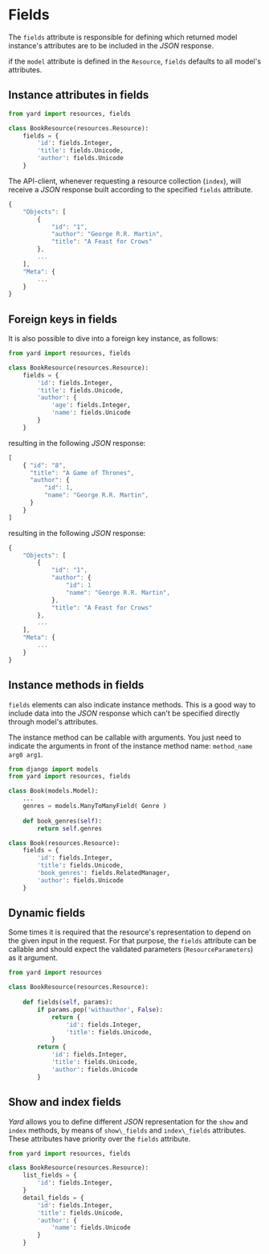 # Fields

The `fields` attribute is responsible for defining which returned model instance's attributes are to be included in the *JSON* response. 

if the `model` attribute is defined in the `Resource`, `fields` defaults to all model's attributes.


## Instance attributes in fields

```python 
from yard import resources, fields

class BookResource(resources.Resource):
    fields = {
        'id': fields.Integer, 
        'title': fields.Unicode, 
        'author': fields.Unicode
    }
```

The API-client, whenever requesting a resource collection (`index`), will receive a *JSON* response built according to the specified `fields` attribute.

```javascript
{
    "Objects": [
        {
            "id": "1", 
            "author": "George R.R. Martin",
            "title": "A Feast for Crows"
        }, 
        ...
    ], 
    "Meta": {
        ...
    }
}
```


## Foreign keys in fields

It is also possible to dive into a foreign key instance, as follows:

```python 
from yard import resources, fields

class BookResource(resources.Resource):
    fields = {
        'id': fields.Integer, 
        'title': fields.Unicode, 
        'author': {
            'age': fields.Integer,
            'name': fields.Unicode
        }        
    }
```

resulting in the following *JSON* response:

```javascript
[ 
    { "id": "8",
      "title": "A Game of Thrones",
      "author": {
          "id": 1,
          "name": "George R.R. Martin",
      }
    } 
]
```

resulting in the following *JSON* response:

```javascript
{
    "Objects": [
        {
            "id": "1", 
            "author": {
            	"id": 1
                "name": "George R.R. Martin", 
            }, 
            "title": "A Feast for Crows"
        }, 
        ...
    ], 
    "Meta": {
        ...
    }
}
```

## Instance methods in fields

`fields` elements can also indicate instance methods. This is a good way to include data into the *JSON* response which can't be specified directly through model's attributes.

The instance method can be callable with arguments. You just need to indicate the arguments in front of the instance method name: `method_name arg0 arg1`.

```python
from django import models
from yard import resources, fields

class Book(models.Model):
    ...
    genres = models.ManyToManyField( Genre )
    
    def book_genres(self):
        return self.genres

class Book(resources.Resource):
    fields = {
        'id': fields.Integer, 
        'title': fields.Unicode, 
        'book_genres': fields.RelatedManager, 
        'author': fields.Unicode
    }
```


## Dynamic fields

Some times it is required that the resource's representation to depend on the given input in the request. For that purpose, the `fields` attribute can be callable and should expect the validated parameters (`ResourceParameters`) as it argument.

```python 
from yard import resources

class BookResource(resources.Resource):
    
    def fields(self, params):
        if params.pop('withauthor', False):
            return {
                'id': fields.Integer, 
                'title': fields.Unicode, 
            }
        return {
            'id': fields.Integer, 
            'title': fields.Unicode, 
            'author': fields.Unicode
        }
```


## Show and index fields

*Yard* allows you to define different *JSON* representation for the `show` and `index` methods, by means of `show\_fields` and `index\_fields` attributes. These attributes have priority over the `fields` attribute.

```python 
from yard import resources, fields

class BookResource(resources.Resource):
    list_fields = {
        'id': fields.Integer, 
    }
    detail_fields = {
        'id': fields.Integer, 
        'title': fields.Unicode, 
        'author': {
            'name': fields.Unicode
        }
    }    
```
